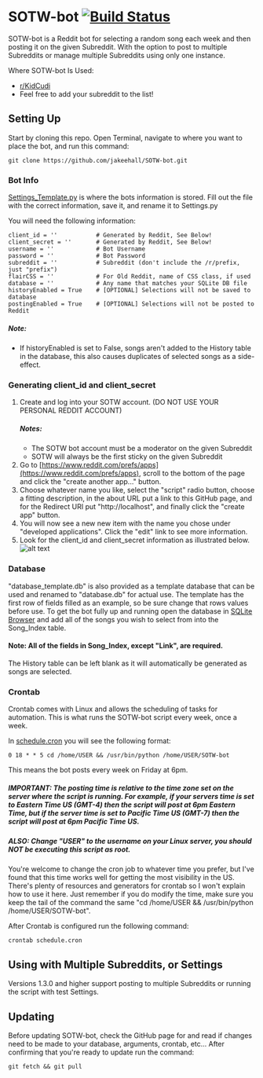 # SOTW-bot [![Build Status](https://travis-ci.org/jakeehall/SOTW-bot.svg?branch=master)](https://travis-ci.org/jakeehall/SOTW-bot)
SOTW-bot is a Reddit bot for selecting a random song each week and then posting it on the given Subreddit. With the option to post to multiple Subreddits or manage multiple Subreddits using only one instance.

Where SOTW-bot Is Used:
* [r/KidCudi](https://www.reddit.com/r/KidCudi/)
* Feel free to add your subreddit to the list!

## Setting Up
Start by cloning this repo.
Open Terminal, navigate to where you want to place the bot, and run this command:
```
git clone https://github.com/jakeehall/SOTW-bot.git
```
### Bot Info
[Settings_Template.py](./Settings_Template.py) is where the bots information is stored. Fill out the file with the correct information, save it, and rename it to Settings.py

You will need the following information:
```
client_id = ''           # Generated by Reddit, See Below!
client_secret = ''       # Generated by Reddit, See Below!
username = ''            # Bot Username
password = ''            # Bot Password
subreddit = ''           # Subreddit (don't include the /r/prefix, just "prefix")
flairCSS = ''            # For Old Reddit, name of CSS class, if used
database = ''            # Any name that matches your SQLite DB file
historyEnabled = True    # [OPTIONAL] Selections will not be saved to database
postingEnabled = True    # [OPTIONAL] Selections will not be posted to Reddit
```
##### Note:
* If historyEnabled is set to False, songs aren't added to the History table in the database, this also causes duplicates of selected songs as a side-effect.

### Generating client_id and client_secret
1. Create and log into your SOTW account. (DO NOT USE YOUR PERSONAL REDDIT ACCOUNT)
    ##### Notes:
    * The SOTW bot account must be a moderator on the given Subreddit
    * SOTW will always be the first sticky on the given Subreddit
2. Go to [https://www.reddit.com/prefs/apps](https://www.reddit.com/prefs/apps), scroll to the bottom of the page and click the "create another app..." button.
3. Choose whatever name you like, select the "script" radio button, choose a fitting description, in the about URL put a link to this GitHub page, and for the Redirect URI put "http://localhost", and finally click the "create app" button.
4. You will now see a new new item with the name you chose under "developed applications". Click the "edit" link to see more information.
5. Look for the client_id and client_secret information as illustrated below.
![alt text](https://i.imgur.com/qsj6To5.png "Client I.D. and Client Secret Helper Image")

### Database
"database_template.db" is also provided as a template database that can be used and renamed to "database.db" for actual use. The template has the first row of fields filled as an example, so be sure change that rows values before use. To get the bot fully up and running open the database in [SQLite Browser](https://sqlitebrowser.org) and add all of the songs you wish to select from into the Song_Index table.
#### Note: All of the fields in Song_Index, except "Link", are required.
The History table can be left blank as it will automatically be generated as songs are selected.

### Crontab
Crontab comes with Linux and allows the scheduling of tasks for automation. This is what runs the SOTW-bot script every week, once a week.

In [schedule.cron](./schedule.cron) you will see the following format:
```
0 18 * * 5 cd /home/USER && /usr/bin/python /home/USER/SOTW-bot
```
This means the bot posts every week on Friday at 6pm.
##### IMPORTANT: The posting time is relative to the time zone set on the server where the script is running. For example, if your servers time is set to Eastern Time US (GMT-4) then the script will post at 6pm Eastern Time, but if the server time is set to Pacific Time US (GMT-7) then the script will post at 6pm Pacific Time US.
##### ALSO: Change "USER" to the username on your Linux server, you should NOT be executing this script as root.
You're welcome to change the cron job to whatever time you prefer, but I've found that this time works well for getting the most visibility in the US. There's plenty of resources and generators for crontab so I won't explain how to use it here. Just remember if you do modify the time, make sure you keep the tail of the command the same "cd /home/USER && /usr/bin/python /home/USER/SOTW-bot".

After Crontab is configured run the following command:
```
crontab schedule.cron
```

## Using with Multiple Subreddits, or Settings
Versions 1.3.0 and higher support posting to multiple Subreddits or running the script with test Settings.

## Updating
Before updating SOTW-bot, check the GitHub page for and read if changes need to be made to your database, arguments, crontab, etc...
After confirming that you're ready to update run the command:
```
git fetch && git pull
```
